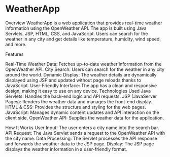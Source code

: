 # WeatherApp

Overview
WeatherApp is a web application that provides real-time weather information using the OpenWeather API. The app is built using Java Servlets, JSP, HTML, CSS, and JavaScript. Users can search for the weather in any city and get details like temperature, humidity, wind speed, and more.

Features

Real-Time Weather Data: Fetches up-to-date weather information from the OpenWeather API.
City Search: Users can search for the weather in any city around the world.
Dynamic Display: The weather details are dynamically displayed using JSP and updated without page reloads thanks to JavaScript.
User-Friendly Interface: The app has a clean and responsive design, making it easy to use on any device.
Technologies Used
Java Servlets: Handles the back-end logic and API requests.
JSP (JavaServer Pages): Renders the weather data and manages the front-end display.
HTML & CSS: Provides the structure and styling for the web pages.
JavaScript: Manages dynamic content updates and API interaction on the client side.
OpenWeather API: Supplies the weather data for the application.

How It Works
User Input: The user enters a city name into the search bar.
API Request: The Java Servlet sends a request to the OpenWeather API with the city name.
Data Processing: The Servlet processes the API response and forwards the weather data to the JSP page.
Display: The JSP page displays the weather information in a user-friendly format.
